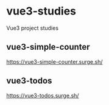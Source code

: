 # vue3-studies
Vue3 project studies

## vue3-simple-counter
https://vue3-simple-counter.surge.sh/

## vue3-todos
https://vue3-todos.surge.sh/

